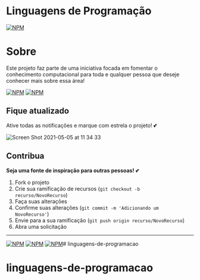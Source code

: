 # Linguagens de Programação
[![NPM](https://img.shields.io/npm/l/react)](https://github.com/cicerovsampaio/lendo-csv-em-java/blob/main/LICENSE)

# Sobre

Este projeto faz parte de uma iniciativa focada em fomentar o conhecimento computacional para toda e qualquer pessoa que deseje conhecer mais sobre essa área!

[![NPM](https://img.shields.io/badge/%F0%9F%93%8C-plano%20de%20aula-black)](https://docs.google.com/document/d/1nrfE6im6SmpIXytcs-cxr65wo6533UjlHT1lMi7wQms/edit?usp=sharing "Plano de Aula") [![NPM](https://img.shields.io/badge/%F0%9F%93%9D-apresenta%C3%A7%C3%A3o-black)](https://docs.google.com/presentation/d/1bPhPxJowzqcLjYxV1ivoi0Y7VPkQfMfHbjML3eAdFDM/edit?usp=sharing "Apresentação")

## Fique atualizado

Ative todas as notificações e marque com estrela o projeto! 💕

![Screen Shot 2021-05-05 at 11 34 33](https://user-images.githubusercontent.com/53580580/117020341-bb437c00-accc-11eb-8ed6-697b991ac091.png)

## Contribua

**Seja uma fonte de inspiração para outras pessoas!** 💕


1. Fork o projeto
2. Crie sua ramificação de recursos (`git checkout -b recurso/NovoRecurso`)
3. Faça suas alterações
4. Confirme suas alterações (`git commit -m 'Adicionando um NovoRecurso'`)
5. Envie para a sua ramificação (`git push origin recurso/NovoRecurso`)
6. Abra uma solicitação

***

[![NPM](https://img.shields.io/github/followers/cicerovsampaio?style=social)](https://github.com/cicerovsampaio/) [![NPM](https://img.shields.io/twitter/follow/cicerovsampaio?label=Followers&style=social)](https://twitter.com/cicerovsampaio) [![NPM](https://img.shields.io/twitch/status/cicerovsampaio?style=social)](https://www.twitch.tv/cicerovsampaio)# linguagens-de-programacao
# linguagens-de-programacao
